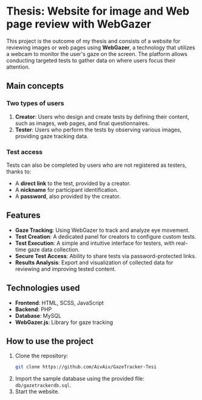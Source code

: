 # Thesis: Website for image and Web page review with WebGazer

This project is the outcome of my thesis and consists of a website for reviewing images or web pages using **WebGazer**, a technology that utilizes a webcam to monitor the user's gaze on the screen. The platform allows conducting targeted tests to gather data on where users focus their attention.

## Main concepts

### Two types of users
1. **Creator**: Users who design and create tests by defining their content, such as images, web pages, and final questionnaires.
2. **Tester**: Users who perform the tests by observing various images, providing gaze tracking data.

### Test access
Tests can also be completed by users who are not registered as testers, thanks to:
  - A **direct link** to the test, provided by a creator.
  - A **nickname** for participant identification.
  - A **password**, also provided by the creator.

## Features
- **Gaze Tracking**: Using WebGazer to track and analyze eye movement.
- **Test Creation**: A dedicated panel for creators to configure custom tests.
- **Test Execution**: A simple and intuitive interface for testers, with real-time gaze data collection.
- **Secure Test Access**: Ability to share tests via password-protected links.
- **Results Analysis**: Export and visualization of collected data for reviewing and improving tested content.

## Technologies used
- **Frontend**: HTML, SCSS, JavaScript
- **Backend**: PHP
- **Database**: MySQL
- **WebGazer.js**: Library for gaze tracking

## How to use the project
1. Clone the repository:
   ```bash
   git clone https://github.com/AivAiv/GazeTracker-Tesi
2. Import the sample database using the provided file: `db/gazetrackerdb.sql`.
3. Start the website.